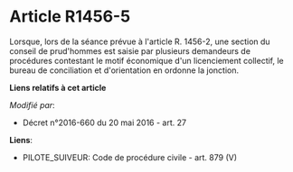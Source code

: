 # Article R1456-5

Lorsque, lors de la séance prévue à l'article R. 1456-2, une section du conseil de prud'hommes est saisie par plusieurs
demandeurs de procédures contestant le motif économique d'un licenciement collectif, le bureau de conciliation et
d'orientation en ordonne la jonction.

**Liens relatifs à cet article**

_Modifié par_:

  - Décret n°2016-660 du 20 mai 2016 - art. 27

**Liens**:

  - PILOTE_SUIVEUR: Code de procédure civile - art. 879 (V)
